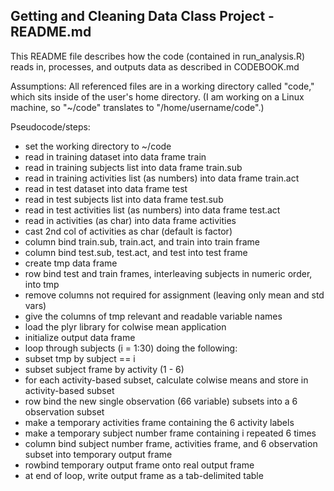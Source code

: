 ## Getting and Cleaning Data Class Project - README.md

This README file describes how the code (contained in run_analysis.R)
reads in, processes, and outputs data as described in CODEBOOK.md

Assumptions:  All referenced files are in a working directory called "code,"
              which sits inside of the user's home directory.  (I am working
              on a Linux machine, so "~/code" translates to "/home/username/code".)

Pseudocode/steps:

* set the working directory to ~/code
* read in training dataset into data frame train
* read in training subjects list into data frame train.sub
* read in training activities list (as numbers) into data frame train.act
* read in test dataset into data frame test
* read in test subjects list into data frame test.sub
* read in test activities list (as numbers) into data frame test.act
* read in activities (as char) into data frame activities
* cast 2nd col of activities as char (default is factor)
* column bind train.sub, train.act, and train into train frame
* column bind test.sub, test.act, and test into test frame
* create tmp data frame
* row bind test and train frames, interleaving subjects in numeric order, into tmp
* remove columns not required for assignment (leaving only mean and std vars)
* give the columns of tmp relevant and readable variable names
* load the plyr library for colwise mean application
* initialize output data frame
* loop through subjects (i = 1:30) doing the following:
* subset tmp by subject == i
* subset subject frame by activity (1 - 6)
* for each activity-based subset, calculate colwise means and store in activity-based subset
* row bind the new single observation (66 variable) subsets into a 6 observation subset
* make a temporary activities frame containing the 6 activity labels
* make a temporary subject number frame containing i repeated 6 times
* column bind subject number frame, activities frame, and 6 observation subset into temporary output frame
* rowbind temporary output frame onto real output frame
* at end of loop, write output frame as a tab-delimited table
